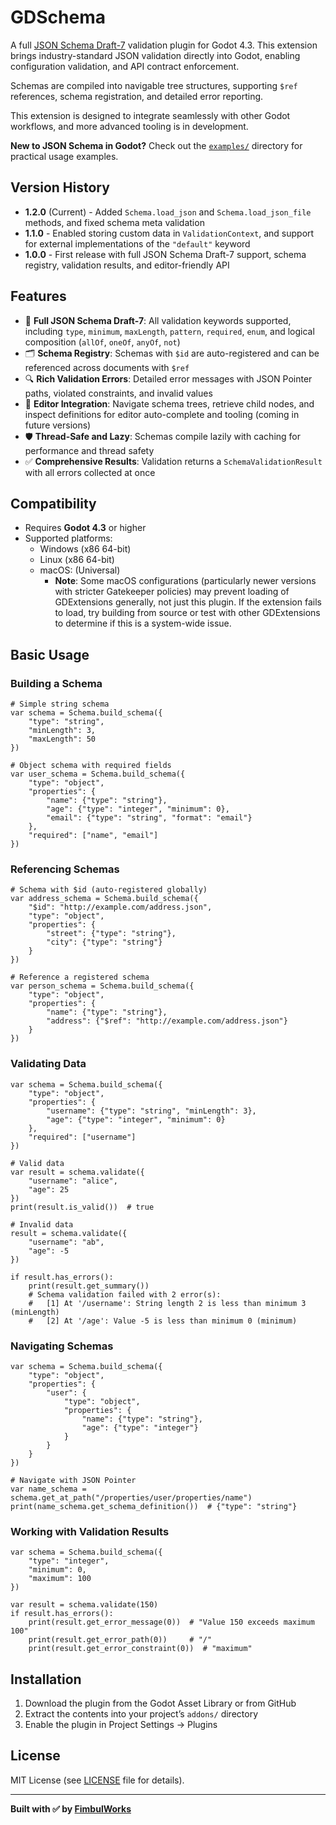 # GDSchema

A full [JSON Schema Draft-7](https://json-schema.org/) validation plugin for Godot 4.3. This extension brings industry-standard JSON validation directly into Godot, enabling configuration validation, and API contract enforcement.

Schemas are compiled into navigable tree structures, supporting `$ref` references, schema registration, and detailed error reporting.

This extension is designed to integrate seamlessly with other Godot workflows, and more advanced tooling is in development.

**New to JSON Schema in Godot?** Check out the [`examples/`](examples/) directory for practical usage examples.

## Version History

- **1.2.0** (Current) - Added `Schema.load_json` and `Schema.load_json_file` methods, and fixed schema meta validation
- **1.1.0** - Enabled storing custom data in `ValidationContext`, and support for external implementations of the `"default"` keyword
- **1.0.0** - First release with full JSON Schema Draft-7 support, schema registry, validation results, and editor-friendly API

## Features

- 📏 **Full JSON Schema Draft-7**: All validation keywords supported, including `type`, `minimum`, `maxLength`, `pattern`, `required`, `enum`, and logical composition (`allOf`, `oneOf`, `anyOf`, `not`)
- 🗂️ **Schema Registry**: Schemas with `$id` are auto-registered and can be referenced across documents with `$ref`
- 🔍 **Rich Validation Errors**: Detailed error messages with JSON Pointer paths, violated constraints, and invalid values
- 🧩 **Editor Integration**: Navigate schema trees, retrieve child nodes, and inspect definitions for editor auto-complete and tooling (coming in future versions)
- 🛡️ **Thread-Safe and Lazy**: Schemas compile lazily with caching for performance and thread safety
- ✅ **Comprehensive Results**: Validation returns a `SchemaValidationResult` with all errors collected at once

## Compatibility

- Requires **Godot 4.3** or higher
- Supported platforms:
  - Windows (x86 64-bit)
  - Linux (x86 64-bit)
  - macOS: (Universal)
    -  **Note**: Some macOS configurations (particularly newer versions with stricter Gatekeeper policies) may prevent loading of GDExtensions generally, not just this plugin. If the extension fails to load, try building from source or test with other GDExtensions to determine if this is a system-wide issue.

## Basic Usage

### Building a Schema

```gdscript
# Simple string schema
var schema = Schema.build_schema({
    "type": "string",
    "minLength": 3,
    "maxLength": 50
})

# Object schema with required fields
var user_schema = Schema.build_schema({
    "type": "object",
    "properties": {
        "name": {"type": "string"},
        "age": {"type": "integer", "minimum": 0},
        "email": {"type": "string", "format": "email"}
    },
    "required": ["name", "email"]
})
```

### Referencing Schemas

```gdscript
# Schema with $id (auto-registered globally)
var address_schema = Schema.build_schema({
    "$id": "http://example.com/address.json",
    "type": "object",
    "properties": {
        "street": {"type": "string"},
        "city": {"type": "string"}
    }
})

# Reference a registered schema
var person_schema = Schema.build_schema({
    "type": "object",
    "properties": {
        "name": {"type": "string"},
        "address": {"$ref": "http://example.com/address.json"}
    }
})
```

### Validating Data

```gdscript
var schema = Schema.build_schema({
    "type": "object",
    "properties": {
        "username": {"type": "string", "minLength": 3},
        "age": {"type": "integer", "minimum": 0}
    },
    "required": ["username"]
})

# Valid data
var result = schema.validate({
    "username": "alice",
    "age": 25
})
print(result.is_valid())  # true

# Invalid data
result = schema.validate({
    "username": "ab",
    "age": -5
})

if result.has_errors():
    print(result.get_summary())
    # Schema validation failed with 2 error(s):
    #   [1] At '/username': String length 2 is less than minimum 3 (minLength)
    #   [2] At '/age': Value -5 is less than minimum 0 (minimum)
```

### Navigating Schemas

```gdscript
var schema = Schema.build_schema({
    "type": "object",
    "properties": {
        "user": {
            "type": "object",
            "properties": {
                "name": {"type": "string"},
                "age": {"type": "integer"}
            }
        }
    }
})

# Navigate with JSON Pointer
var name_schema = schema.get_at_path("/properties/user/properties/name")
print(name_schema.get_schema_definition())  # {"type": "string"}
```

### Working with Validation Results

```gdscript
var schema = Schema.build_schema({
    "type": "integer",
    "minimum": 0,
    "maximum": 100
})

var result = schema.validate(150)
if result.has_errors():
    print(result.get_error_message(0))  # "Value 150 exceeds maximum 100"
    print(result.get_error_path(0))     # "/"
    print(result.get_error_constraint(0))  # "maximum"
```

## Installation

1. Download the plugin from the Godot Asset Library or from GitHub
2. Extract the contents into your project’s `addons/` directory
3. Enable the plugin in Project Settings → Plugins

## License

MIT License (see [LICENSE](LICENSE) file for details).

---

**Built with ✅ by [FimbulWorks](https://github.com/fimbul-works)**
